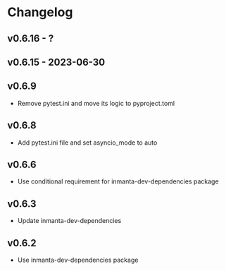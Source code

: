 # Changelog

## v0.6.16 - ?


## v0.6.15 - 2023-06-30




## v0.6.9
- Remove pytest.ini and move its logic to pyproject.toml
## v0.6.8
- Add pytest.ini file and set asyncio_mode to auto
## v0.6.6
- Use conditional requirement for inmanta-dev-dependencies package
## v0.6.3
- Update inmanta-dev-dependencies
## v0.6.2
- Use inmanta-dev-dependencies package

